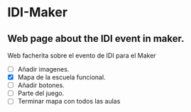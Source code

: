 # IDI-Maker
Web page about the IDI event in maker.
--------------------------------------
Web facherita sobre el evento de IDI para el Maker
- [ ] Añadir imagenes.
- [x] Mapa de la escuela funcional.
- [ ] Añadir botones.
- [ ] Parte del juego. 
- [ ] Terminar mapa con todos las aulas

